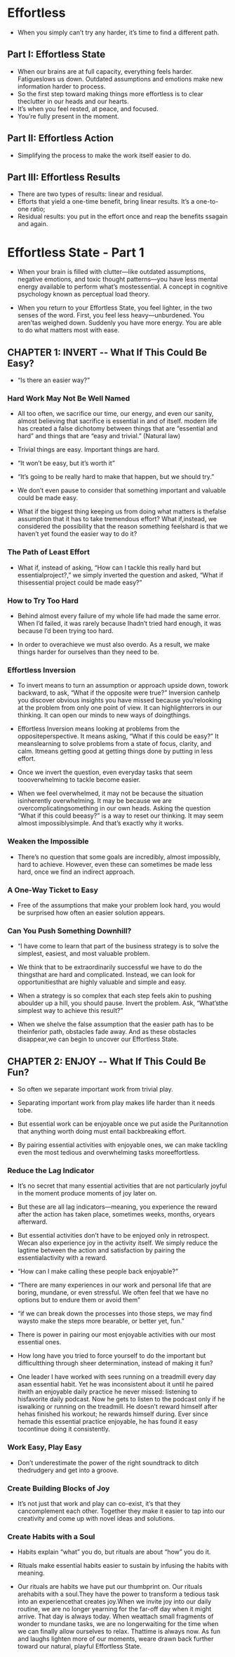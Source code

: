 # Effortless

* When you simply can’t try any harder, it’s time to find a different path.

## Part I: Effortless State

* When our brains are at full capacity, everything feels harder. Fatigueslows us down. Outdated assumptions and emotions make new information harder to process.
* So the first step toward making things more effortless is to clear theclutter in our heads and our hearts.
* It’s when you feel rested, at peace, and focused.
* You’re fully present in the moment.


## Part II: Effortless Action

* Simplifying the process to make the work itself easier to do.


## Part III: Effortless Results

* There are two types of results: linear and residual.
* Efforts that yield a one-time benefit, bring linear results. It’s a one-to-one ratio;
* Residual results: you put in the effort once and reap the benefits ssagain and again.

# Effortless State - Part 1

* When your brain is filled with clutter—like outdated assumptions, negative emotions, and toxic thought patterns—you have less mental energy available to perform what’s mostessential. A concept in cognitive psychology known as perceptual load theory.

* When you return to your Effortless State, you feel lighter, in the two senses of the word. First, you feel less heavy—unburdened. You aren’tas weighed down. Suddenly you have more energy. You are able to do what matters most with ease.

## CHAPTER 1: INVERT -- What If This Could Be Easy?

* “Is there an easier way?”

### Hard Work May Not Be Well Named

* All too often, we sacrifice our time, our energy, and even our sanity, almost believing that sacrifice is essential in and of itself.
modern life has created a false dichotomy between things that are “essential and hard” and things that are “easy and trivial.” (Natural law)

* Trivial things are easy. Important things are hard.

* “It won’t be easy, but it’s worth it”

* “It’s going to be really hard to make that happen, but we should try.”

* We don’t even pause to consider that something important and valuable could be made easy.

* What if the biggest thing keeping us from doing what matters is thefalse assumption that it has to take tremendous effort? What if,instead, we considered the possibility that the reason something feelshard is that we haven’t yet found the easier way to do it?

### The Path of Least Effort

* What if, instead of asking, “How can I tackle this really hard but essentialproject?,” we simply inverted the question and asked, “What if thisessential project could be made easy?”

### How to Try Too Hard

* Behind almost every failure of my whole life had made the same error. When I’d failed, it was rarely because Ihadn’t tried hard enough, it was because I’d been trying too hard. 

* In order to overachieve we must also overdo. As a result, we make things harder for ourselves than they need to be.


### Effortless Inversion

* To invert means to turn an assumption or approach upside down, towork backward, to ask, “What if the opposite were true?” Inversion canhelp you discover obvious insights you have missed because you’relooking at the problem from only one point of view. It can highlighterrors in our thinking. It can open our minds to new ways of doingthings.

* Effortless Inversion means looking at problems from the oppositeperspective. It means asking, “What if this could be easy?” It meanslearning to solve problems from a state of focus, clarity, and calm. Itmeans getting good at getting things done by putting in less effort.

* Once we invert the question, even everyday tasks that seem toooverwhelming to tackle become easier.

* When we feel overwhelmed, it may not be because the situation isinherently overwhelming. It may be because we are overcomplicatingsomething in our own heads. Asking the question “What if this could beeasy?” is a way to reset our thinking. It may seem almost impossiblysimple. And that’s exactly why it works.

### Weaken the Impossible

* There’s no question that some goals are incredibly, almost impossibly, hard to achieve. However, even these can sometimes be made less hard, once we find an indirect approach.

### A One-Way Ticket to Easy

* Free of the assumptions that make your problem look hard, you would be surprised how often an easier solution appears.

### Can You Push Something Downhill?

* “I have come to learn that part of the business strategy is to solve the simplest, easiest, and most valuable problem.

* We think that to be extraordinarily successful we have to do the thingsthat are hard and complicated. Instead, we can look for opportunitiesthat are highly valuable and simple and easy.

* When a strategy is so complex that each step feels akin to pushing aboulder up a hill, you should pause. Invert the problem. Ask, “What’sthe simplest way to achieve this result?”

* When we shelve the false assumption that the easier path has to be theinferior path, obstacles fade away. And as these obstacles disappear,we can begin to uncover our Effortless State.

## CHAPTER 2: ENJOY -- What If This Could Be Fun?

* So often we separate important work from trivial play.

* Separating important work from play makes life harder than it needs tobe.

* But essential work can be enjoyable once we put aside the Puritannotion that anything worth doing must entail backbreaking effort. 

* By pairing essential activities with enjoyable ones, we can make tackling even the most tedious and overwhelming tasks moreeffortless.

### Reduce the Lag Indicator

* It’s no secret that many essential activities that are not particularly joyful in the moment produce moments of joy later on. 
  
* But these are all lag indicators—meaning, you experience the reward after the action has taken place, sometimes weeks, months, oryears afterward.

* But essential activities don’t have to be enjoyed only in retrospect. Wecan also experience joy in the activity itself. We simply reduce the lagtime between the action and satisfaction by pairing the essentialactivity with a reward.

* “How can I make calling these people back enjoyable?”

* “There are many experiences in our work and personal life that are boring, mundane, or even stressful. We often feel that we have no options but to endure them or avoid them” 
* “if we can break down the processes into those steps, we may find waysto make the steps more bearable, or better yet, fun.”

* There is power in pairing our most enjoyable activities with our most essential ones.

* How long have you tried to force yourself to do the important but difficultthing through sheer determination, instead of making it fun?

* One leader I have worked with sees running on a treadmill every day asan essential habit. Yet he was inconsistent about it until he paired itwith an enjoyable daily practice he never missed: listening to hisfavorite daily podcast. Now he gets to listen to the podcast only if he iswalking or running on the treadmill. He doesn’t reward himself after hehas finished his workout; he rewards himself during. Ever since hemade this essential practice enjoyable, he has found it easy tocontinue doing it consistently.

### Work Easy, Play Easy

* Don’t underestimate the power of the right soundtrack to ditch thedrudgery and get into a groove.

### Create Building Blocks of Joy

* It’s not just that work and play can co-exist, it’s that they cancomplement each other. Together they make it easier to tap into our creativity and come up with novel ideas and solutions.

### Create Habits with a Soul

* Habits explain “what” you do, but rituals are about “how” you do it.

* Rituals make essential habits easier to sustain by infusing the habits with meaning.

* Our rituals are habits we have put our thumbprint on. Our rituals arehabits with a soul.They have the power to transform a tedious task into an experiencethat creates joy.When we invite joy into our daily routine, we are no longer yearning for the far-off day when it might arrive. That day is always today. When weattach small fragments of wonder to mundane tasks, we are no longerwaiting for the time when we can finally allow ourselves to relax. Thattime is always now. As fun and laughs lighten more of our moments, weare drawn back further toward our natural, playful Effortless State.







